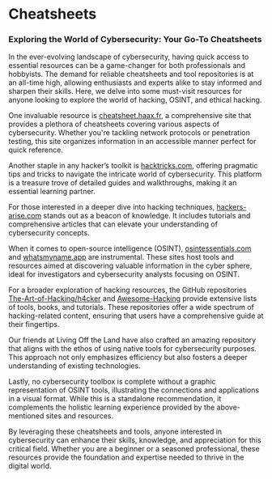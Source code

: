# Cheatsheets

### Exploring the World of Cybersecurity: Your Go-To Cheatsheets

In the ever-evolving landscape of cybersecurity, having quick access to essential resources can be a game-changer for both professionals and hobbyists. The demand for reliable cheatsheets and tool repositories is at an all-time high, allowing enthusiasts and experts alike to stay informed and sharpen their skills. Here, we delve into some must-visit resources for anyone looking to explore the world of hacking, OSINT, and ethical hacking.

One invaluable resource is [cheatsheet.haax.fr](https://cheatsheet.haax.fr/), a comprehensive site that provides a plethora of cheatsheets covering various aspects of cybersecurity. Whether you're tackling network protocols or penetration testing, this site organizes information in an accessible manner perfect for quick reference.

Another staple in any hacker’s toolkit is [hacktricks.com](https://hacktricks.com), offering pragmatic tips and tricks to navigate the intricate world of cybersecurity. This platform is a treasure trove of detailed guides and walkthroughs, making it an essential learning partner.

For those interested in a deeper dive into hacking techniques, [hackers-arise.com](https://hackers-arise.com) stands out as a beacon of knowledge. It includes tutorials and comprehensive articles that can elevate your understanding of cybersecurity concepts.

When it comes to open-source intelligence (OSINT), [osintessentials.com](https://osintessentials.com) and [whatsmyname.app](https://whatsmyname.app) are instrumental. These sites host tools and resources aimed at discovering valuable information in the cyber sphere, ideal for investigators and cybersecurity analysts focusing on OSINT.

For a broader exploration of hacking resources, the GitHub repositories [The-Art-of-Hacking/h4cker](https://github.com/The-Art-of-Hacking/h4cker) and [Awesome-Hacking](https://github.com/enaqx/awesome-hacking) provide extensive lists of tools, books, and tutorials. These repositories offer a wide spectrum of hacking-related content, ensuring that users have a comprehensive guide at their fingertips.

Our friends at Living Off the Land have also crafted an amazing repository that aligns with the ethos of using native tools for cybersecurity purposes. This approach not only emphasizes efficiency but also fosters a deeper understanding of existing technologies.

Lastly, no cybersecurity toolbox is complete without a graphic representation of OSINT tools, illustrating the connections and applications in a visual format. While this is a standalone recommendation, it complements the holistic learning experience provided by the above-mentioned sites and resources.

By leveraging these cheatsheets and tools, anyone interested in cybersecurity can enhance their skills, knowledge, and appreciation for this critical field. Whether you are a beginner or a seasoned professional, these resources provide the foundation and expertise needed to thrive in the digital world.
